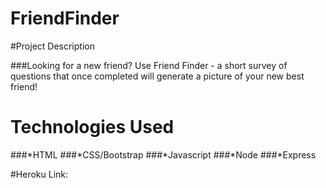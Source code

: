# FriendFinder

#Project Description

###Looking for a new friend? Use Friend Finder - a short survey of questions that once completed will generate a picture of your new best friend!


# Technologies Used

###*HTML
###*CSS/Bootstrap
###*Javascript
###*Node
###*Express

#Heroku Link:

